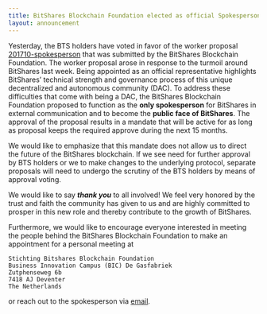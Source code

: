 ```yaml
---
title: BitShares Blockchain Foundation elected as official Spokesperson for its Decentralized Autonomous Company
layout: announcement
---
```


Yesterday, the BTS holders have voted in favor of the worker proposal
[201710-spokesperson](http://www.bitshares.foundation/workers/2017-10-spokesperson)
that was submitted by the BitShares Blockchain Foundation. The worker
proposal arose in response to the turmoil around BitShares last week.
Being appointed as an official representative highlights BitShares’
technical strength and governance process of this unique decentralized
and autonomous community (DAC). To address these difficulties that come
with being a DAC, the BitShares Blockchain Foundation proposed to
function as the **only spokesperson** for BitShares in external
communication and to become the **public face of BitShares**.  The
approval of the proposal results in a mandate that will be active for as
long as proposal keeps the required approve during the next 15 months.

We would like to emphasize that this mandate does not allow us to direct
the future of the BitShares blockchain. If we see need for further
approval by BTS holders or we to make changes to the underlying
protocol, separate proposals will need to undergo the scrutiny of the
BTS holders by means of approval voting.

We would like to say **_thank you_** to all involved! We feel very
honored by the trust and faith the community has given to us and are
highly committed to prosper in this new role and thereby contribute to
the growth of BitShares.

Furthermore, we would like to encourage everyone interested in meeting
the people behind the BitShares Blockchain Foundation to make an
appointment for a personal meeting at 

    Stichting Bitshares Blockchain Foundation
    Business Innovation Campus (BIC) De Gasfabriek
    Zutphenseweg 6b
    7418 AJ Deventer
    The Netherlands

or reach out to the spokesperson via [email](mailto:spokesperson@bitshares.foundation).
